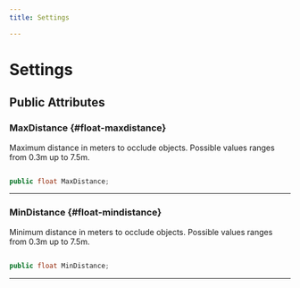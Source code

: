 ```yaml
---
title: Settings

---
```


# Settings










## Public Attributes

### MaxDistance {#float-maxdistance}

Maximum distance in meters to occlude objects. Possible values ranges from 0.3m up to 7.5m. 

```csharp

public float MaxDistance;

```






-----------

### MinDistance {#float-mindistance}

Minimum distance in meters to occlude objects. Possible values ranges from 0.3m up to 7.5m. 

```csharp

public float MinDistance;

```






-----------

